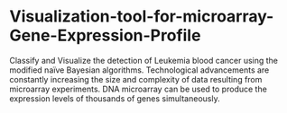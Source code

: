# Visualization-tool-for-microarray-Gene-Expression-Profile
Classify and Visualize the detection of Leukemia blood cancer using the modified naïve Bayesian algorithms. Technological advancements are constantly increasing the size and complexity of data resulting from microarray experiments. DNA microarray can be used to produce the expression levels of thousands of genes simultaneously. 
